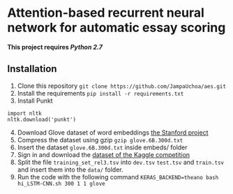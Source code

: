 
# Attention-based recurrent neural network for automatic essay scoring

**This project requires *Python 2.7***

## Installation

1. Clone this repository
`git clone https://github.com/JampaUchoa/aes.git`
2. Install the requirements
`pip install -r requirements.txt`
3. Install Punkt
```
import nltk
nltk.download('punkt')
```
4.  Download Glove dataset of word embeddings [the Stanford project](https://nlp.stanford.edu/projects/glove/)
5. Compress the dataset using gzip
 `gzip glove.6B.300d.txt`
6. Insert the dataset `glove.6B.300d.txt` inside embeds/ folder
5. Sign in and download the [dataset of the Kaggle competition](https://www.kaggle.com/c/asap-aes/data)
6. Split the file `training_set_rel3.tsv` into `dev.tsv` `test.tsv` and `train.tsv` and insert them into the `data/` folder.
7. Run the code with the following command 
`KERAS_BACKEND=theano bash hi_LSTM-CNN.sh 300 1 1 glove`